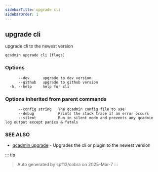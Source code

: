 ```yaml
---
sidebarTitle: upgrade cli
sidebarOrder: 1
---
```


## upgrade cli

upgrade cli to the newest version

```
qcadmin upgrade cli [flags]
```

### Options

```
      --dev      upgrade to dev version
      --github   upgrade to github version
  -h, --help     help for cli
```

### Options inherited from parent commands

```
      --config string   The qcadmin config file to use
      --debug           Prints the stack trace if an error occurs
      --silent          Run in silent mode and prevents any qcadmin log output except panics & fatals
```

### SEE ALSO

* [qcadmin upgrade](upgrade.md)	 - Upgrades the cli or plugin to the newest version

::: tip
>Auto generated by spf13/cobra on 2025-Mar-7
:::